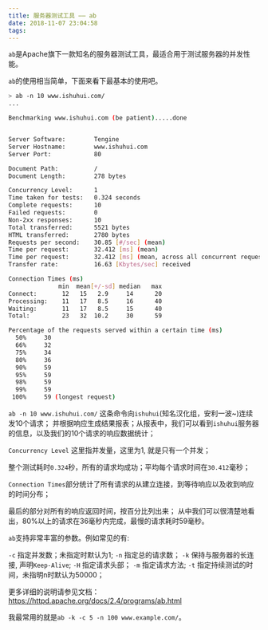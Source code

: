 ```yaml
---
title: 服务器测试工具 —— ab
date: 2018-11-07 23:04:58
tags:
---
```


`ab`是Apache旗下一款知名的服务器测试工具，最适合用于测试服务器的并发性能。

`ab`的使用相当简单，下面来看下最基本的使用吧。

```bash
> ab -n 10 www.ishuhui.com/
...

Benchmarking www.ishuhui.com (be patient).....done


Server Software:        Tengine
Server Hostname:        www.ishuhui.com
Server Port:            80

Document Path:          /
Document Length:        278 bytes

Concurrency Level:      1
Time taken for tests:   0.324 seconds
Complete requests:      10
Failed requests:        0
Non-2xx responses:      10
Total transferred:      5521 bytes
HTML transferred:       2780 bytes
Requests per second:    30.85 [#/sec] (mean)
Time per request:       32.412 [ms] (mean)
Time per request:       32.412 [ms] (mean, across all concurrent requests)
Transfer rate:          16.63 [Kbytes/sec] received

Connection Times (ms)
              min  mean[+/-sd] median   max
Connect:       12   15   2.9     14      20
Processing:    11   17   8.5     16      40
Waiting:       11   17   8.5     15      40
Total:         23   32  10.2     30      59

Percentage of the requests served within a certain time (ms)
  50%     30
  66%     32
  75%     34
  80%     36
  90%     59
  95%     59
  98%     59
  99%     59
 100%     59 (longest request)
```

`ab -n 10 www.ishuhui.com/` 这条命令向`ishuhui`(知名汉化组，安利一波~)连续发10个请求；
并根据响应生成结果报表；从报表中，我们可以看到`ishuhui`服务器的信息，以及我们的10个请求的响应数据统计；

`Concurrency Level` 这里指并发量，这里为1, 就是只有一个并发；

整个测试耗时`0.324`秒，所有的请求均成功；平均每个请求时间在`30.412`毫秒；

`Connection Times`部分统计了所有请求的从建立连接，到等待响应以及收到响应的时间分布；

最后的部分对所有的响应返回时间，按百分比列出来；
从中我们可以很清楚地看出，80%以上的请求在36毫秒内完成，最慢的请求耗时59毫秒。

`ab`支持非常丰富的参数。例如常见的有:

`-c` 指定并发数；未指定时默认为1;
`-n` 指定总的请求数；
`-k` 保持与服务器的长连接, 声明`Keep-Alive`;
`-H` 指定请求头部；
`-m` 指定请求方法;
`-t` 指定持续测试的时间，未指明n时默认为50000；

更多详细的说明请参见文档：https://httpd.apache.org/docs/2.4/programs/ab.html

我最常用的就是`ab -k -c 5 -n 100 www.example.com/`。
